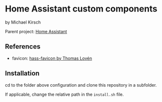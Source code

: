 # Home Assistant custom components

by Michael Kirsch

Parent project: [Home Assistant](https://www.home-assistant.io/)

## References

- favicon: [hass-favicon by Thomas Lovén](https://github.com/thomasloven/hass-favicon)

## Installation

cd to the folder above configuration and clone this repository in a subfolder.

If applicable, change the relative path in the `install.sh` file.

